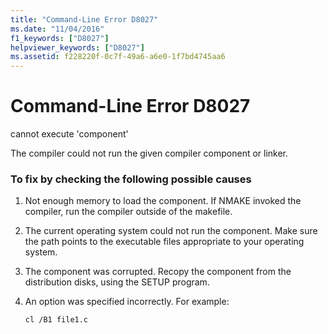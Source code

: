 ```yaml
---
title: "Command-Line Error D8027"
ms.date: "11/04/2016"
f1_keywords: ["D8027"]
helpviewer_keywords: ["D8027"]
ms.assetid: f228220f-0c7f-49a6-a6e0-1f7bd4745aa6
---
```

# Command-Line Error D8027

cannot execute 'component'

The compiler could not run the given compiler component or linker.

### To fix by checking the following possible causes

1. Not enough memory to load the component. If NMAKE invoked the compiler, run the compiler outside of the makefile.

1. The current operating system could not run the component. Make sure the path points to the executable files appropriate to your operating system.

1. The component was corrupted. Recopy the component from the distribution disks, using the SETUP program.

1. An option was specified incorrectly. For example:

    ```
    cl /B1 file1.c
    ```
